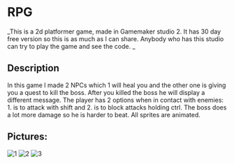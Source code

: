 # RPG
_This is a 2d platformer game, made in Gamemaker studio 2. It has 30 day free version so this is as much as I can share. Anybody who has this studio can try to play the game and see the code. _

## Description
In this game I made 2 NPCs which 1 will heal you and the other one is giving you a quest to kill the boss. After you killed the boss he will display a different message.
The player has 2 options when in contact with enemies: 1. is to attack with shift and 2. is to block attacks holding ctrl. The boss does a lot more damage so he is harder to beat.
All sprites are animated.

## Pictures:

![1](https://user-images.githubusercontent.com/55032190/93635534-c1614280-f9f2-11ea-9a36-09942fd8b1aa.png)
![2](https://user-images.githubusercontent.com/55032190/93635538-c32b0600-f9f2-11ea-8916-28485195dca8.png)
![3](https://user-images.githubusercontent.com/55032190/93635543-c3c39c80-f9f2-11ea-8c69-bd0d68bdc3f3.png)
